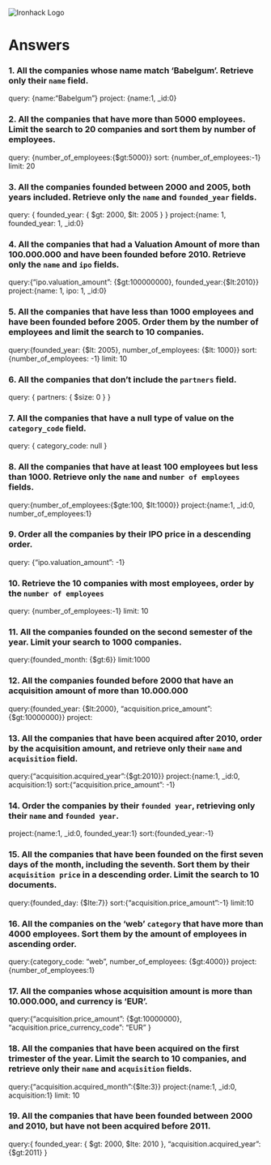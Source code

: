 ![Ironhack Logo](https://i.imgur.com/1QgrNNw.png)

# Answers

### 1. All the companies whose name match ‘Babelgum’. Retrieve only their `name` field.
query: {name:“Babelgum”}
project: {name:1, _id:0}
### 2. All the companies that have more than 5000 employees. Limit the search to 20 companies and sort them by **number of employees**.
query: {number_of_employees:{$gt:5000}}
sort: {number_of_employees:-1}
limit: 20
### 3. All the companies founded between 2000 and 2005, both years included. Retrieve only the `name` and `founded_year` fields.
query: { founded_year: { $gt: 2000, $lt: 2005 } }
project:{name: 1, founded_year: 1, _id:0}
### 4. All the companies that had a Valuation Amount of more than 100.000.000 and have been founded before 2010. Retrieve only the `name` and `ipo` fields.
query:{“ipo.valuation_amount”: {$gt:100000000}, founded_year:{$lt:2010}}
project:{name: 1, ipo: 1, _id:0}
### 5. All the companies that have less than 1000 employees and have been founded before 2005. Order them by the number of employees and limit the search to 10 companies.
query:{founded_year: {$lt: 2005}, number_of_employees: {$lt: 1000}}
sort: {number_of_employees: -1}
limit: 10
### 6. All the companies that don’t include the `partners` field.
query: { partners: { $size: 0 } }
### 7. All the companies that have a null type of value on the `category_code` field.
query: { category_code: null }
### 8. All the companies that have at least 100 employees but less than 1000. Retrieve only the `name` and `number of employees` fields.
query:{number_of_employees:{$gte:100, $lt:1000}}
project:{name:1, _id:0, number_of_employees:1}
### 9. Order all the companies by their IPO price in a descending order.
query: {“ipo.valuation_amount”: -1}
### 10. Retrieve the 10 companies with most employees, order by the `number of employees`
query: {number_of_employees:-1}
limit: 10
### 11. All the companies founded on the second semester of the year. Limit your search to 1000 companies.
query:{founded_month: {$gt:6}}
limit:1000
### 12. All the companies founded before 2000 that have an acquisition amount of more than 10.000.000
query:{founded_year: {$lt:2000}, “acquisition.price_amount”: {$gt:10000000}}
project:
### 13. All the companies that have been acquired after 2010, order by the acquisition amount, and retrieve only their `name` and `acquisition` field.
query:{“acquisition.acquired_year”:{$gt:2010}}
project:{name:1, _id:0, acquisition:1}
sort:{“acquisition.price_amount”: -1}
### 14. Order the companies by their `founded year`, retrieving only their `name` and `founded year`.
project:{name:1, _id:0, founded_year:1}
sort:{founded_year:-1}
### 15. All the companies that have been founded on the first seven days of the month, including the seventh. Sort them by their `acquisition price` in a descending order. Limit the search to 10 documents.
query:{founded_day: {$lte:7}}
sort:{“acquisition.price_amount”:-1}
limit:10
### 16. All the companies on the ‘web’ `category` that have more than 4000 employees. Sort them by the amount of employees in ascending order.
query:{category_code: “web”, number_of_employees: {$gt:4000}}
project:{number_of_employees:1}
### 17. All the companies whose acquisition amount is more than 10.000.000, and currency is ‘EUR’.
query:{“acquisition.price_amount”: {$gt:10000000}, “acquisition.price_currency_code”: “EUR” }
### 18. All the companies that have been acquired on the first trimester of the year. Limit the search to 10 companies, and retrieve only their `name` and `acquisition` fields.
query:{“acquisition.acquired_month”:{$lte:3}}
project:{name:1, _id:0, acquisition:1}
limit: 10
### 19. All the companies that have been founded between 2000 and 2010, but have not been acquired before 2011.
query:{ founded_year: { $gt: 2000, $lte: 2010 }, “acquisition.acquired_year”:{$gt:2011} }
